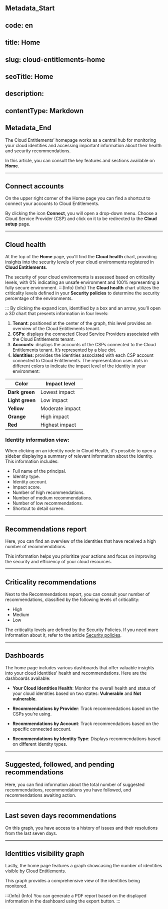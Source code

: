 ## Metadata_Start 
## code: en
## title: Home 
## slug: cloud-entitlements-home 
## seoTitle: Home 
## description:  
## contentType: Markdown 
## Metadata_End
The Cloud Entitlements’ homepage works as a central hub for monitoring your cloud identities and accessing important information about their health and security recommendations.

In this article, you can consult the key features and sections available on **Home**.

* * *
## Connect accounts
On the upper right corner of the Home page you can find a shortcut to connect your accounts to Cloud Entitlements. 

By clicking the icon **Connect**, you will open a drop-down menu. Choose a Cloud Service Provider (CSP) and click on it to be redirected to the **Cloud setup** page. 

* * *
## Cloud health

At the top of the **Home** page, you'll find the **Cloud health** chart, providing insights into the security levels of your cloud environments registered in **Cloud Entitlements**.

The security of your cloud environments is assessed based on criticality levels, with 0% indicating an unsafe environment and 100% representing a fully secure environment.
:::(Info) (Info)
The **Cloud health** chart utilizes the criticality levels defined in your **Security policies** to determine the security percentage of the environments.

:::
By clicking the expand icon, identified by a box and an arrow, you’ll open a 3D chart that presents information in four levels:

1. **Tenant**: positioned at the center of the graph, this level provides an overview of the Cloud Entitlements tenant.
2. **CSPs**: displays the connected Cloud Service Providers associated with the Cloud Entitlements tenant.
3. **Accounts**: displays the accounts of the CSPs connected to the Cloud Entitlements tenant. It’s represented by a blue dot.
4. **Identities**: provides the identities associated with each CSP account connected to Cloud Entitlements. The representation uses dots in different colors to indicate the impact level of the identity in your environment:

| **Color**      | **Impact level**   |
|------------|-----------------|
| **Dark green** | Lowest impact   |
| **Light green**| Low impact      |
| **Yellow**     | Moderate impact |
| **Orange**     | High impact     |
| **Red**        | Highest impact  |

### Identity information view:
When clicking on an identity node in Cloud Health, it's possible to open a sidebar displaying a summary of relevant information about the identity. This information includes:

* Full name of the principal.
* Identity type.
* Identity account.
* Impact score.
* Number of high recommendations.
* Number of medium recommendations.
* Number of low recommendations.
* Shortcut to detail screen.


* * *
## Recommendations report
Here, you can find an overview of the identities that have received a high number of recommendations. 

This information helps you prioritize your actions and focus on improving the security and efficiency of your cloud resources.

* * *


## Criticality recommendations
Next to the Recommendations report, you can consult your number of recommendations, classified by the following levels of criticallity: 


* High
* Medium
* Low

The criticality levels are defined by the Security Policies. If you need more information about it, refer to the article [Security policies](/v3-32/docs/cloud-entitlements-security-policies). 


* * *

## Dashboards
The home page includes various dashboards that offer valuable insights into your cloud identities' health and recommendations. Here are the dashboards available:

* **Your Cloud Identities Health**: Monitor the overall health and status of your cloud identities based on two states:  **Vulnerable** and **Not vulnerable**.

* **Recommendations by Provider**: Track recommendations based on the CSPs you’re using.

* **Recommendations by Account**: Track recommendations based on the specific connected account.

* **Recommendations by Identity Type**: Displays recommendations based on different identity types.

* * *

## Suggested, followed, and pending recommendations
Here, you can find information about the total number of suggested recommendations, recommendations you have followed, and recommendations awaiting action. 

* * *

## Last seven days recommendations
On this graph, you have access to a history of issues and their resolutions from the last seven days.

* * *

## Identities visibility graph
Lastly, the home page features a graph showcasing the number of identities visible by Cloud Entitlements. 

This graph provides a comprehensive view of the identities being monitored. 

:::(Info) (Info)
You can generate a PDF report based on the displayed information in the dashboard using the export button.
:::
